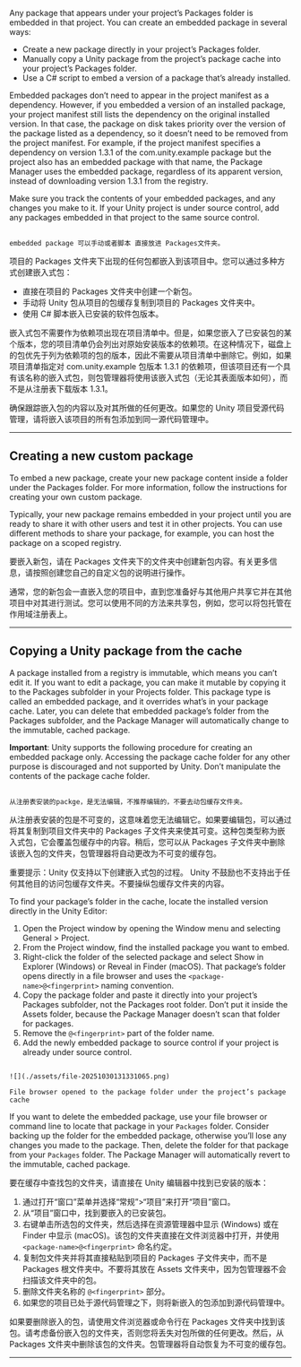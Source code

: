 
Any package that appears under your project’s Packages folder is embedded in that project. You can create an embedded package in several ways:

* Create a new package directly in your project’s Packages folder.
* Manually copy a Unity package from the project’s package cache into your project’s Packages folder.
* Use a C# script to embed a version of a package that’s already installed.

Embedded packages don’t need to appear in the project manifest as a dependency. However, if you embedded a version of an installed package, your project manifest still lists the dependency on the original installed version. In that case, the package on disk takes priority over the version of the package listed as a dependency, so it doesn’t need to be removed from the project manifest. For example, if the project manifest specifies a dependency on version 1.3.1 of the com.unity.example package but the project also has an embedded package with that name, the Package Manager uses the embedded package, regardless of its apparent version, instead of downloading version 1.3.1 from the registry.

Make sure you track the contents of your embedded packages, and any changes you make to it. If your Unity project is under source control, add any packages embedded in that project to the same source control.

```ad-note

embedded package 可以手动或者脚本 直接放进 Packages文件夹。

```

项目的 Packages 文件夹下出现的任何包都嵌入到该项目中。您可以通过多种方式创建嵌入式包：

* 直接在项目的 Packages 文件夹中创建一个新包。
* 手动将 Unity 包从项目的包缓存复制到项目的 Packages 文件夹中。
* 使用 C# 脚本嵌入已安装的软件包版本。

嵌入式包不需要作为依赖项出现在项目清单中。但是，如果您嵌入了已安装包的某个版本，您的项目清单仍会列出对原始安装版本的依赖项。在这种情况下，磁盘上的包优先于列为依赖项的包的版本，因此不需要从项目清单中删除它。例如，如果项目清单指定对 com.unity.example 包版本 1.3.1 的依赖项，但该项目还有一个具有该名称的嵌入式包，则包管理器将使用该嵌入式包（无论其表面版本如何），而不是从注册表下载版本 1.3.1。

确保跟踪嵌入包的内容以及对其所做的任何更改。如果您的 Unity 项目受源代码管理，请将嵌入该项目的所有包添加到同一源代码管理中。

---


## Creating a new custom package

To embed a new package, create your new package content inside a folder under the Packages folder. For more information, follow the instructions for creating your own custom package.

Typically, your new package remains embedded in your project until you are ready to share it with other users and test it in other projects. You can use different methods to share your package, for example, you can host the package on a scoped registry.

要嵌入新包，请在 Packages 文件夹下的文件夹中创建新包内容。有关更多信息，请按照创建您自己的自定义包的说明进行操作。

通常，您的新包会一直嵌入您的项目中，直到您准备好与其他用户共享它并在其他项目中对其进行测试。您可以使用不同的方法来共享包，例如，您可以将包托管在作用域注册表上。


---


## Copying a Unity package from the cache

A package installed from a registry is immutable, which means you can’t edit it. If you want to edit a package, you can make it mutable by copying it to the Packages subfolder in your Projects folder. This package type is called an embedded package, and it overrides what’s in your package cache. Later, you can delete that embedded package’s folder from the Packages subfolder, and the Package Manager will automatically change to the immutable, cached package.

**Important**: Unity supports the following procedure for creating an embedded package only. Accessing the package cache folder for any other purpose is discouraged and not supported by Unity. Don’t manipulate the contents of the package cache folder.

```ad-note

从注册表安装的packge，是无法编辑，不推荐编辑的，不要去动包缓存文件夹。

```

从注册表安装的包是不可变的，这意味着您无法编辑它。如果要编辑包，可以通过将其复制到项目文件夹中的 Packages 子文件夹来使其可变。这种包类型称为嵌入式包，它会覆盖包缓存中的内容。稍后，您可以从 Packages 子文件夹中删除该嵌入包的文件夹，包管理器将自动更改为不可变的缓存包。

重要提示：Unity 仅支持以下创建嵌入式包的过程。 Unity 不鼓励也不支持出于任何其他目的访问包缓存文件夹。不要操纵包缓存文件夹的内容。


To find your package’s folder in the cache, locate the installed version directly in the Unity Editor:

1. Open the Project window by opening the Window menu and selecting General > Project.
2. From the Project window, find the installed package you want to embed.
3. Right-click the folder of the selected package and select Show in Explorer (Windows) or Reveal in Finder (macOS). That package’s folder opens directly in a file browser and uses the `<package-name>@<fingerprint>` naming convention.
4. Copy the package folder and paste it directly into your project’s Packages subfolder, not the Packages root folder. Don’t put it inside the Assets folder, because the Package Manager doesn’t scan that folder for packages.
5. Remove the `@<fingerprint>` part of the folder name.
6. Add the newly embedded package to source control if your project is already under source control.


```ad-cite

![](./assets/file-20251030131331065.png)

File browser opened to the package folder under the project’s package cache

```

If you want to delete the embedded package, use your file browser or command line to locate that package in your `Packages` folder. Consider backing up the folder for the embedded package, otherwise you’ll lose any changes you made to the package. Then, delete the folder for that package from your `Packages` folder. The Package Manager will automatically revert to the immutable, cached package.


要在缓存中查找包的文件夹，请直接在 Unity 编辑器中找到已安装的版本：

1. 通过打开“窗口”菜单并选择“常规”>“项目”来打开“项目”窗口。
2. 从“项目”窗口中，找到要嵌入的已安装包。
3. 右键单击所选包的文件夹，然后选择在资源管理器中显示 (Windows) 或在 Finder 中显示 (macOS)。该包的文件夹直接在文件浏览器中打开，并使用 `<package-name>@<fingerprint>` 命名约定。
4. 复制包文件夹并将其直接粘贴到项目的 Packages 子文件夹中，而不是 Packages 根文件夹中。不要将其放在 Assets 文件夹中，因为包管理器不会扫描该文件夹中的包。
5. 删除文件夹名称的 `@<fingerprint>` 部分。
6. 如果您的项目已处于源代码管理之下，则将新嵌入的包添加到源代码管理中。

如果要删除嵌入的包，请使用文件浏览器或命令行在 Packages 文件夹中找到该包。请考虑备份嵌入包的文件夹，否则您将丢失对包所做的任何更改。然后，从 Packages 文件夹中删除该包的文件夹。包管理器将自动恢复为不可变的缓存包。


---